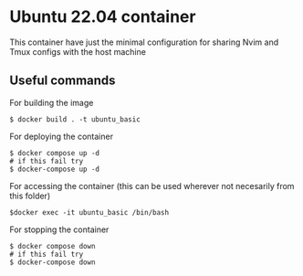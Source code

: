 # Ubuntu 22.04 container

This container have just the minimal configuration for sharing Nvim and Tmux configs with the host machine

## Useful commands

For building the image

```
$ docker build . -t ubuntu_basic 
```

For deploying the container
```
$ docker compose up -d 
# if this fail try 
$ docker-compose up -d 
```

For accessing the container (this can be used wherever not necesarily from this folder)

```
$docker exec -it ubuntu_basic /bin/bash
```

For stopping the container
```
$ docker compose down
# if this fail try 
$ docker-compose down
```

